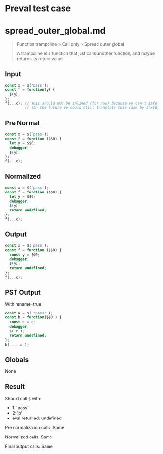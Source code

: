 # Preval test case

# spread_outer_global.md

> Function trampoline > Call only > Spread outer global
>
> A trampoline is a function that just calls another function, and maybe returns its return value

## Input

`````js filename=intro
const x = $('pass');
const f = function(y) {
  $(y);
};
f(...x); // This should NOT be inlined (for now) because we can't safely reason about the spread
         // (In the future we could still translate this case by $(x[0]) but that'll be a very specific rule)
`````

## Pre Normal


`````js filename=intro
const x = $(`pass`);
const f = function ($$0) {
  let y = $$0;
  debugger;
  $(y);
};
f(...x);
`````

## Normalized


`````js filename=intro
const x = $(`pass`);
const f = function ($$0) {
  let y = $$0;
  debugger;
  $(y);
  return undefined;
};
f(...x);
`````

## Output


`````js filename=intro
const x = $(`pass`);
const f = function ($$0) {
  const y = $$0;
  debugger;
  $(y);
  return undefined;
};
f(...x);
`````

## PST Output

With rename=true

`````js filename=intro
const a = $( "pass" );
const b = function($$0 ) {
  const c = d;
  debugger;
  $( c );
  return undefined;
};
b( ... a );
`````

## Globals

None

## Result

Should call `$` with:
 - 1: 'pass'
 - 2: 'p'
 - eval returned: undefined

Pre normalization calls: Same

Normalized calls: Same

Final output calls: Same
